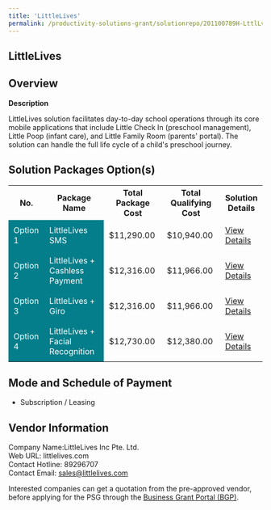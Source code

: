 ```yaml
---
title: 'LittleLives'
permalink: /productivity-solutions-grant/solutionrepo/201100789H-LttlLvs-EC
---
```


## LittleLives

## Overview

**Description**

LittleLives solution facilitates day-to-day school operations through its core mobile applications that include Little Check In (preschool management), Little Poop (infant care), and Little Family Room (parents' portal). The solution can handle the full life cycle of a child's preschool journey.

## Solution Packages Option(s)

<table>
<tr>
<th><b>No.</b></th>
<th><b>Package Name</b></th>
<th><b>Total Package Cost</b></th>
<th><b>Total Qualifying Cost</b></th>
<th><b>Solution Details</b></th>
</tr>
<tr>
<td style='padding: 10px; background-color: #037E8A; color: #FFFFFF;'>Option 1</td>
<td style='padding: 10px; background-color: #037E8A; color: #FFFFFF;'>LittleLives SMS</td>
<td style='padding: 10px;'>$11,290.00</td>
<td style='padding: 10px;'>$10,940.00</td>
<td style='padding: 10px;'><a href='/images/psg/201100789H_20250026_07082025_Desensitised_Annex3_Part1.pdf' target='_blank'>View Details</a></td>
</tr>
<tr>
<td style='padding: 10px; background-color: #037E8A; color: #FFFFFF;'>Option 2</td>
<td style='padding: 10px; background-color: #037E8A; color: #FFFFFF;'>LittleLives + Cashless Payment</td>
<td style='padding: 10px;'>$12,316.00</td>
<td style='padding: 10px;'>$11,966.00</td>
<td style='padding: 10px;'><a href='/images/psg/201100789H_20250026_07082025_Desensitised_Annex3_Part2.pdf' target='_blank'>View Details</a></td>
</tr>
<tr>
<td style='padding: 10px; background-color: #037E8A; color: #FFFFFF;'>Option 3</td>
<td style='padding: 10px; background-color: #037E8A; color: #FFFFFF;'>LittleLives + Giro</td>
<td style='padding: 10px;'>$12,316.00</td>
<td style='padding: 10px;'>$11,966.00</td>
<td style='padding: 10px;'><a href='/images/psg/201100789H_20250026_07082025_Desensitised_Annex3_Part3.pdf' target='_blank'>View Details</a></td>
</tr>
<tr>
<td style='padding: 10px; background-color: #037E8A; color: #FFFFFF;'>Option 4</td>
<td style='padding: 10px; background-color: #037E8A; color: #FFFFFF;'>LittleLives + Facial Recognition</td>
<td style='padding: 10px;'>$12,730.00</td>
<td style='padding: 10px;'>$12,380.00</td>
<td style='padding: 10px;'><a href='/images/psg/201100789H_20250026_07082025_Desensitised_Annex3_Part4.pdf' target='_blank'>View Details</a></td>
</tr>
</table>

## Mode and Schedule of Payment

 - Subscription / Leasing

## Vendor Information

 Company Name:LittleLives Inc Pte. Ltd.<br>Web URL: littlelives.com <br>Contact Hotline: 89296707 <br>Contact Email: sales@littlelives.com <br>

Interested companies can get a quotation from the pre-approved vendor, before applying for the PSG through the <a href='https://www.businessgrants.gov.sg/' target='_blank' rel='noopener'>Business Grant Portal (BGP)</a>.

<script src="/jquery/resize-tables.js"></script>
